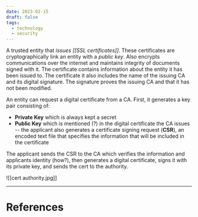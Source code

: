 ```yaml
---
date: 2023-02-15
draft: false
tags:
  - technology
  - security
---
```

A trusted entity that *issues [[SSL certificates]]*. 
These certificates are cryptographically link an entity with a *public key*. 
Also encrypts communications over the internet and maintains integrity of documents signed with it.
The certificate contains information about the entity it has been issued to.
The certificate it also includes the name of the issuing CA and its digital signature.
The signature proves the issuing CA and that it has not been modified.

An entity can request a digital certificate from a CA. First, it generates a key pair consisting of:
- **Private Key** which is always kept a secret
- **Public Key** which is mentioned (?) in the digital certificate the CA issues -- the applicant also generates a certificate signing request (**CSR**), an encoded text file that specifies the information that will be included in the certificate

The applicant sends the CSR to the CA which verifies the information and applicants identity (how?), then generates a digital certificate, signs it with its private key, and sends the cert to the authority.

![[cert authority.jpg]]

---
# References
